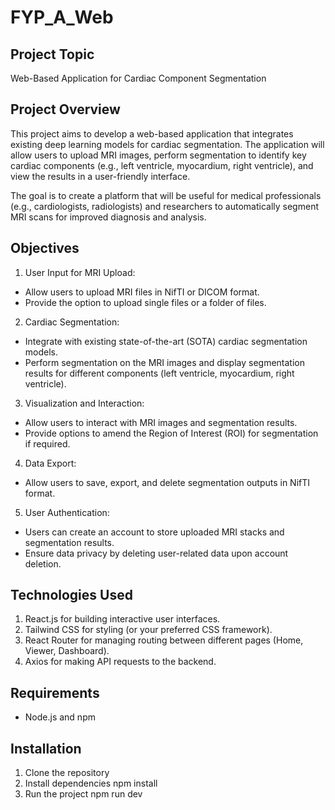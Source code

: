 # FYP_A_Web

## Project Topic
Web-Based Application for Cardiac Component Segmentation

## Project Overview
This project aims to develop a web-based application that integrates existing deep learning models for cardiac segmentation. The application will allow users to upload MRI images, perform segmentation to identify key cardiac components (e.g., left ventricle, myocardium, right ventricle), and view the results in a user-friendly interface.

The goal is to create a platform that will be useful for medical professionals (e.g., cardiologists, radiologists) and researchers to automatically segment MRI scans for improved diagnosis and analysis.

## Objectives
1. User Input for MRI Upload:
- Allow users to upload MRI files in NifTI or DICOM format.
- Provide the option to upload single files or a folder of files.

2. Cardiac Segmentation:
- Integrate with existing state-of-the-art (SOTA) cardiac segmentation models.
- Perform segmentation on the MRI images and display segmentation results for different components (left ventricle, myocardium, right ventricle).

3. Visualization and Interaction:
- Allow users to interact with MRI images and segmentation results.
- Provide options to amend the Region of Interest (ROI) for segmentation if required.

4. Data Export:
- Allow users to save, export, and delete segmentation outputs in NifTI format.

5. User Authentication:
- Users can create an account to store uploaded MRI stacks and segmentation results.
- Ensure data privacy by deleting user-related data upon account deletion.

## Technologies Used
1. React.js for building interactive user interfaces.
2. Tailwind CSS for styling (or your preferred CSS framework).
3. React Router for managing routing between different pages (Home, Viewer, Dashboard).
4. Axios for making API requests to the backend.

## Requirements
- Node.js and npm 

## Installation 
1. Clone the repository 
2. Install dependencies
    npm install 
3. Run the project
    npm run dev

